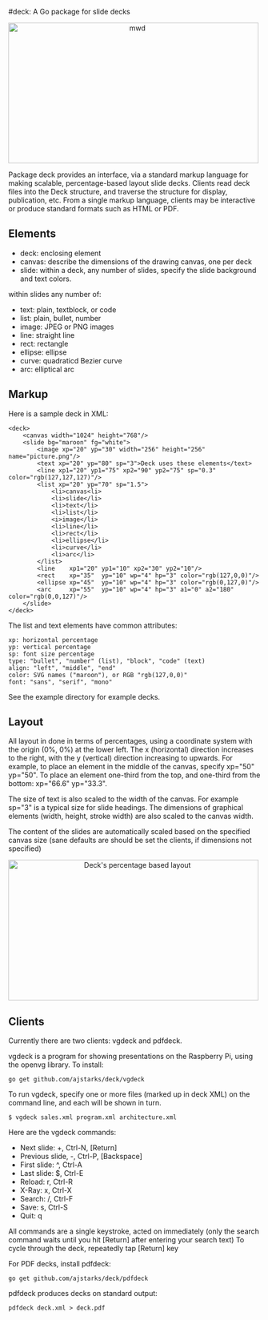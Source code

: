 #deck: A Go package for slide decks

<a align="center" href="http://www.flickr.com/photos/ajstarks/9211658478/" title="mwd by ajstarks, on Flickr"><img src="http://farm8.staticflickr.com/7379/9211658478_08b10e89d1.jpg" width="500" height="281" alt="mwd"></a>

Package deck provides an interface, via a standard markup language for making scalable, percentage-based layout slide decks.
Clients read deck files into the Deck structure, and traverse the structure for display, publication, etc.
From a single markup language, clients may be interactive or produce standard formats such as HTML or PDF.

## Elements ##

* deck: enclosing element 
* canvas: describe the dimensions of the drawing canvas, one per deck
* slide: within a deck, any number of slides, specify the slide background and text colors.

within slides any number of:
* text: plain, textblock, or code
* list: plain, bullet, number
* image: JPEG or PNG images
* line: straight line
* rect: rectangle
* ellipse: ellipse
* curve: quadraticd Bezier curve
* arc: elliptical arc

## Markup ##

Here is a sample deck in XML:

	<deck>
		<canvas width="1024" height="768"/>
		<slide bg="maroon" fg="white">
			<image xp="20" yp="30" width="256" height="256" name="picture.png"/>
			<text xp="20" yp="80" sp="3">Deck uses these elements</text>
			<line xp1="20" yp1="75" xp2="90" yp2="75" sp="0.3" color="rgb(127,127,127)"/>
			<list xp="20" yp="70" sp="1.5">
				<li>canvas<li>
				<li>slide</li>
				<li>text</li>
				<li>list</li>
				<i>image</li>
				<li>line</li>
				<li>rect</li>
				<li>ellipse</li>
				<li>curve</li>
				<li>arc</li>
			</list>
			<line    xp1="20" yp1="10" xp2="30" yp2="10"/>
			<rect    xp="35"  yp="10" wp="4" hp="3" color="rgb(127,0,0)"/>
			<ellipse xp="45"  yp="10" wp="4" hp="3" color="rgb(0,127,0)"/>
			<arc     xp="55"  yp="10" wp="4" hp="3" a1="0" a2="180" color="rgb(0,0,127)"/>
		</slide>
	</deck>


The list and text elements have common attributes:

	xp: horizontal percentage
	yp: vertical percentage
	sp: font size percentage
	type: "bullet", "number" (list), "block", "code" (text)
	align: "left", "middle", "end"
	color: SVG names ("maroon"), or RGB "rgb(127,0,0)"
	font: "sans", "serif", "mono"

See the example directory for example decks.
	
## Layout ##

All layout in done in terms of percentages, using a coordinate system with the origin (0%, 0%) at the lower left.
The x (horizontal) direction increases to the right, with the y (vertical) direction increasing to upwards.
For example, to place an element in the middle of the canvas, specify xp="50" yp="50". To place an element
one-third from the top, and one-third from the bottom: xp="66.6" yp="33.3".

The size of text is also scaled to the width of the canvas. For example sp="3" is a typical size for slide headings.
The dimensions of graphical elements (width, height, stroke width) are also scaled to the canvas width.

The content of the slides are automatically scaled based on the specified canvas size 
(sane defaults are should be set the clients, if dimensions not specified)

<a align="center" href="http://www.flickr.com/photos/ajstarks/9409916329/" title="Deck's percentage based layout by ajstarks, on Flickr"><img src="http://farm4.staticflickr.com/3818/9409916329_6b8e134f16.jpg" width="500" height="281" alt="Deck's percentage based layout"></a>

## Clients ##

Currently there are two clients: vgdeck and pdfdeck.

vgdeck is a program for showing presentations on the Raspberry Pi, using the openvg library.
To install:

	go get github.com/ajstarks/deck/vgdeck

To run vgdeck, specify one or more files (marked up in deck XML) on the command line, and each will be shown in turn.

	$ vgdeck sales.xml program.xml architecture.xml

Here are the vgdeck commands:

*  Next slide: +, Ctrl-N, [Return]
*  Previous slide, -, Ctrl-P, [Backspace]
*  First slide: ^, Ctrl-A
*  Last slide: $, Ctrl-E
*  Reload: r, Ctrl-R
*  X-Ray: x, Ctrl-X
*  Search: /, Ctrl-F
*  Save: s, Ctrl-S
*  Quit: q

All commands are a single keystroke, acted on immediately
(only the search command waits until you hit [Return] after entering your search text)
To cycle through the deck, repeatedly tap [Return] key

For PDF decks, install pdfdeck:

	go get github.com/ajstarks/deck/pdfdeck

pdfdeck produces decks on standard output:

	pdfdeck deck.xml > deck.pdf

